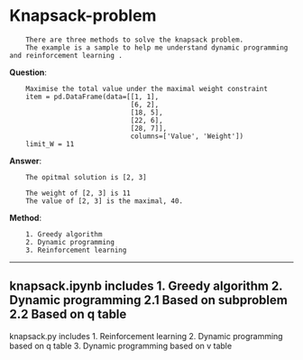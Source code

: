 # Knapsack-problem

        There are three methods to solve the knapsack problem.  
        The example is a sample to help me understand dynamic programming and reinforcement learning .
        
**Question**:

        Maximise the total value under the maximal weight constraint
        item = pd.DataFrame(data=[[1, 1],
                                  [6, 2],
                                  [18, 5],
                                  [22, 6],
                                  [28, 7]],
                                  columns=['Value', 'Weight'])
        limit_W = 11

**Answer**:

        The opitmal solution is [2, 3]

        The weight of [2, 3] is 11
        The value of [2, 3] is the maximal, 40.


**Method**:

        1. Greedy algorithm
        2. Dynamic programming
        3. Reinforcement learning
---------------------------------------------------------------
knapsack.ipynb includes 1. Greedy algorithm
                        2. Dynamic programming
                         2.1 Based on subproblem
                         2.2 Based on q table
---------------------------------------------------------------
knapsack.py    includes 1. Reinforcement learning
                        2. Dynamic programming based on q table
                        3. Dynamic programming based on v table
